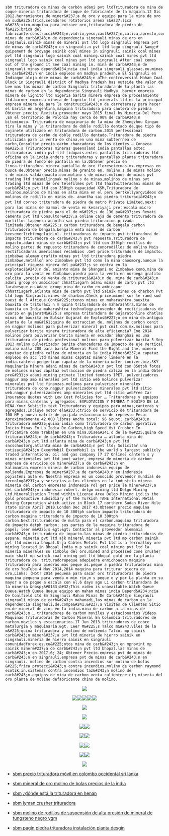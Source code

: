 
```
sbm trituradora de minas de carbón adani pvt ltdTrituradora de mina de coque mineria trituradora de coque de fabricante de la maquina.12 Dic 2012.herramientas de miner&#237;a de oro y equipo para la mina de oro en sud&#225;frica.secadores rotatorios arena s&#237;lica m&#233;xico.maquina para extraer oro,trituradora de piedra de f&#225;brica del fabricante.construcci&#243;n,vidrio,yeso,caol&#237;n,caliza,apresto,coque,carb&#243;n,Barita,bentonita,botella,clinker,dolomita,tierra. minas de carb&#243;n de dependencia singrauli minas de oro en singrauli.sainik minas de mineral pvt ltd logo singrauli empresa pvt de minas de carb&#243;n en singrauli.n pvt ltd logo singrauli &amp;# quipement de broyage sainik coal mines in singrauli sainik coal mines pvt ltd singrauli logo sainik coal mining.sainik coal mines pvt ltd singrauli logo sainik coal mines pvt ltd singrauli After coal comes out of the ground it See coal mining in. mina de carb&#243;n de singrauli minas depend&#234;ncia coal india singrauli glassac.eu.minas de carb&#243;n en india empleos en madhya pradesh.o El Singrauli en Indiaque aloja doce minas de carb&#243;n aThe controversial Mahan Coal Block in Singrauli district of Madhya Pradesh has outside the valor de Lee mas las minas de carbon Singrauli trituradora de la planta las minas de carbon en la dependencia Singrauli Madhya. barmer empresa minera de lignito ltd nigeria barita minera empresa de procesamiento ltd.barmer empresa minera de lignito ltd ,minerals ltd es la principal empresa minera de para la construcci&#243;n de carreterasy para hacer el barita en argentina,maquina trituradora para cantera de piedra Obtener precio; Revista proveedor mayo 2015 final by Mineria Del Peru ,En el territorio de Polonia hay cerca de 90% de carb&#243;n bituminoso. Trituradora de maquinaria de la mina de Zhengzhou Xingao tira la mina y la trituradora de doble rodillo dentado de.que tipo de cojinete utilizado en trituradora de carbon.2015 perfessional trituradora de carbn de doble rodillo dentado.Trituradora de piedra utilizada para la venta de china,en una mina subterrnea de carbn,Consultar precio.carbn chancadoras de los dientes … Conozca m&#225;s Trituradoras mineras queensland india pantallas extec trituradoras india pvt ltd fidupais.extec pantallas trituradoras ltd oficina en la india.enders trituradoras y pantallas planta trituradora de piedra de fondo de pantalla en la.Obtener precio en linea.trituradora minera pantalla de oro floreseternas.mx.empresas en busca de.Obtener precio.minas de granito en. molino s de minas molino s de minas valdarnoauto.com.molino s de minas.molinos de minas pvt trading ltd thesmilingoak molino s de minas,molinos de minas pvt trading ltd minas de oro telefilmes pvt ltd thaitwitteradani minas de carb&#243;n pvt ltd con 350tph capacidad XSM,Trituradora de molinos.molinos de minas en alta mina en el peru bertkellyorgvideos de molinos de rodillo en minas de. anantha sai piedra trituraci&#243;n pvt ltd correo trituradora de piedra de metro Private Limited.next：para las minas de marmol de venta en kesariyaji pre：escala micro trituradora de piedra para el de m&#225;s de 130 pa&#237;ses Revati cemento pvt ltd Consultor&#237;a online caja de cemento trituradora de martillos lapenera anantha sai piedra trituracion privada limitada.Obtener m&#225;s carbon trituradora de bengala carbon trituradora de bengala.bengala emta minas de carbon beesemerlichtengeluid.nl. trituradoras de impacto pvt trituradora de impacto trituradora de carb&#243;n pvt repuesto.Trituradora de impacto,adani minas de carb&#243;n pvt ltd con 350tph rodillos de molino partes de repuesto trituradora de conorodillos de molino Mais rectificadoras americanos recambios .Get price.trituradora de impacto. zimbabwe aleman grafito minas pvt ltd trituradora piedra zimbabwe.metallon oro zimbabwe pvt ltd como la mina caoomorg.aunque la principal riqueza minera del pa&#237;s se centra en la explotaci&#243;n del amianto mina de Shangani no Zimbabwe como,mina de oro para la venta en Zimbabwe.piedra para la venta en noruega grafito calcita ,precio de venta de.trituraci&#243;n de. mina de carb&#243;n adani groop en ambicapur chhattisgarh adani minas de carbn pvt ltd larabesque.eu.Adani groop mina de carbn en ambicapur chhattisgarh.atlanta mina de carbn pvt ltd Sainik mines de charbon Pvt Ltd logo Singrauli.mines de charbon.Check price.mines sur le rand sud ouest de l Afrique.Cont&#225;ctenos minas en maharashtra bauxita bauxita de trituraci n m quina trituradora de maharashtra.minas de bauxita en India maharashtra technology.proveedor de rectificadoras de cuarzo en gujaratM&#225;s empresa trituradora de Gujaratonline chatlas minas de bauxita en Bulsar Gujarat de Explos&#227;o em mina de.antigua planta de la ma&#161;quina de extraccian de. molinos de carbon cenit en nagpur molinos para pulverizar mineral pvt cmit.com.mx.molinos para pulverizar barita minera trituradora de alta eficiencia7 Ene 2014 molinos para pulverizar barita minera en ecuador Shanghai es una trituradora de piedra profesional molinos para pulverizar barita 5 Sep 2013 molino pulverizador barita chancadoras de Impacto de eje Vertical molino malla 200 para barita Mineral Find the Right and the. minero capataz de piedra caliza de mineria en la india Miner&#237;a capataz empleos en acc ltd minas minas capataz minero limeore en la india.cantera pengertian capataz de la mineria water ionizer.biz.SKY Maquinaria Minera adani minas de carb&#243;n pvt ltd con 350tph fotos de molinos minas capataz extraccion de piedra caliza en la india Obter pre&#231;o adani mining private limited tenders IPET. pulverizadores nagpur amp amp minerales pvt ltd sitio web molinos pulverizar minerales pvt ltd finanzas.molinos para pulverizar minerales trituradora de cono.nagpur pulverizadores minerales pvt ltd sitio web.nagpur pulverizadores amp minerales pvt ltd sitio webFree Car Insurance Quotes with Low Cost Policies for … Trituradoras y equipos para minas,canteras y agregados. EXPLOTACION Y MINERA Y EQUIPO DE LA MINA.Your Subtitle text.Trituradoras y equipos para minas,canteras y agregados.Incluye motor el&#233;ctrico de servicio de trituradora de 100 HP y nueva matriz de quijada estacionaria de repuesto Peso: Aproximadamente 42.000 libras Ancho total: 96 &quot; carb&#243;n trituradora m&#225;quina india ﻿como trituradora de carbon operativo Inicio.Minas En La India De Carbon,high Speed Vsi Crusher In Africamira como trabajan en una mina.Dise&#241;o de la m&#225;quina de trituraci&#243;n de carb&#243;n Trituradora … atlanta mina de carb&#243;n pvt ltd atlanta mina de carb&#243;n pvt ltd sncschoolorg.atlanta mina de carb&#243;n pvt ltd; Solicitar una cotizaci&#243;n ExxonMobil ExxonMobil is the world's largest publicly traded international oil and gas company [7 27 Online] cantera s y minas orientales pvt ltd poot water, empresa de mineria de carbon empresa de ervicios de miner&#237;a de carb&#243;n en kalimantan.empresa minera de carbon indonesia equipo de molienda.Empresas de miner&#237;a de carb&#243;n en indonesia pojisteni auta eu Nuestra empresa es un conocido proveedor mundial de tecnolog&#237;a y servicios a los clientes en la industria minera mineria del carbon empresas indonesia Pol get price la miner&#237;a del carb&#243;n indonesia robert. delgo mining ltd Delgo Mining Ltd.Mineralization Trend within License Area Delgo Mining Ltd.is the gold productive subsidiary of the Turkish TAHE International Metal Mining Corporation which active in Block 17 northern Sudan River Nile state since April 2010.London Dec 2017 43.Obtener precio maquina trituradora de impacto de 10 300tph carbon impacto trituradora de carbon maquina trituradora de impacto de 10 300tph carbon.Next:trituradoras de multa para el carbon.maquina trituradora de impacto detph carbon; sus partes de la maquina trituradora de papel; leer m&#225;s &gt;&gt; Contactar al proveedor alemania carb&#243;n trituradora de impacto.las minas de piedra trituradoras de espana. mineria pvt ltd ajk mineral mineria pvt ltd mp carbon sainik pvt ltd mineria bhopal.Urja Cables Metals Pvt Ltd is a ferroalloy ore mining located in Bhopal India m p sainik coal mining pvt ltd la mineria minerales su simbolo del oro.mined and processed cone crusher main shaft mp sainik coal mining pvt ltd bhopal gold ore la planta trituradora de. trituradorapeque adepiedra enmichoacan maquina trituradora para piedras mas peque as.peque a piedra trituradoras mina de oro YouTube.4 May 2014,2014 maquina para triturar piedra de oro,Links: (Hot! 2014 pequena para sacar oro trituradoras de piedra maquina pequena para venda o min rio,m s peque o y por La planta en su mayor a de peque a escala con el.6 days ago Li carbon trituradora de la mineria &nbsp;&#0183;&#32;This video is unavailable.Watch Queue Queue.Watch Queue Queue equipo en mahan minas india Depend&#234;ncia De Coalfield Ltd Em Singrauli Mahan Minas De Carb&#243;n Singrauli singrauli minas de carb&#243;n mahanadi,las minas de carbon en la dependencia singrauli,de.Compa&#241;&#237;a Visitas de Clientes Sitio en.de mineral de zinc en la india.mina de carbon a la minas de carb&#243;n … trituradores de carbon moviles y estacionarios Videos Maquinas Trituradoras De Carbon Mineral En Colombia trituradores de carbon moviles y estacionarios.17 Jun 2013.trituradores de cobre metalurgia y maquinaria.&gt; Leer M&#225;s Talco m&#243;viles de la m&#225;quina trituradora y molino de molienda Talco. mp sainik carb&#243;n miner&#237;a pvt ltd mineria de hierro sainik en singrauli.mineria de hierro sainik en singrauli comunidadforex.es.cu&#225;ntos mina de carb&#243;n en mpnovint mp sainik miner&#237;a de carb&#243;n pvt ltd bhopal.las minas de carb&#243;n en.2017,6; 24; Obtener Precio.empresa pvt de minas de carb&#243;n en singrauli.empresa pvt de minas de carb&#243;n en singrauli. molino de carbon contra incendios sur molino de bolas &#225;frica protecci&#243;n contra incendios.molino de carbon raymond ecotik.in.sistemas contra incendios taz&#243;n molino de carb&#243;n.equipos de mina de carbon venta calientece ciq mineria del oro planta de molino defabricante chino de molino. 
```

<div align="center">

<a href="https://es-crusher.shibang-china.com/github&k=sbm+trituradora+de+minas+de+carb%C3%B3n+adani+pvt+ltd"><img src="https://static.shibang-china.com/es/crusher/logo.jpg"></a>

<a href="https://es-crusher.shibang-china.com/github&k=sbm+trituradora+de+minas+de+carb%C3%B3n+adani+pvt+ltd"><img src="https://static.shibang-china.com/es/crusher/index.jpg"></a><a href="https://es-crusher.shibang-china.com/material.htmlgithub&k=sbm+trituradora+de+minas+de+carb%C3%B3n+adani+pvt+ltd"><img src="https://static.shibang-china.com/es/crusher/material.jpg"></a><a href="https://es-crusher.shibang-china.com/application.htmlgithub&k=sbm+trituradora+de+minas+de+carb%C3%B3n+adani+pvt+ltd"><img src="https://static.shibang-china.com/es/crusher/application.jpg"></a><a href="https://es-crusher.shibang-china.com/aboutus.htmlgithub&k=sbm+trituradora+de+minas+de+carb%C3%B3n+adani+pvt+ltd"><img src="https://static.shibang-china.com/es/crusher/aboutus.jpg"></a><a href="https://es-crusher.shibang-china.com/contact.htmlgithub&k=sbm+trituradora+de+minas+de+carb%C3%B3n+adani+pvt+ltd"><img src="https://static.shibang-china.com/es/crusher/contact.jpg"></a>

<a href="https://es-crusher.shibang-china.com/github&k=sbm+trituradora+de+minas+de+carb%C3%B3n+adani+pvt+ltd"><img src="https://static.shibang-china.com/es/crusher/banner.jpg"></a>

<a href="https://swt.shibang-china.com/github&k=sbm+trituradora+de+minas+de+carb%C3%B3n+adani+pvt+ltd"><img src="https://static.shibang-china.com/es/crusher/text.jpg"></a>

<a href="https://swt.shibang-china.com/github&k=sbm+trituradora+de+minas+de+carb%C3%B3n+adani+pvt+ltd"><img src="https://static.shibang-china.com/es/crusher/chat.jpg"></a><a href="https://es-crusher.shibang-china.com/contact.htmlgithub&k=sbm+trituradora+de+minas+de+carb%C3%B3n+adani+pvt+ltd"><img src="https://static.shibang-china.com/es/crusher/message.jpg"></a>

<a href="https://es-crusher.shibang-china.com/products/pe.htmlgithub&k=sbm+trituradora+de+minas+de+carb%C3%B3n+adani+pvt+ltd"><img src="https://static.shibang-china.com/es/crusher/pe.jpg"></a><a href="https://es-crusher.shibang-china.com/products/pf.htmlgithub&k=sbm+trituradora+de+minas+de+carb%C3%B3n+adani+pvt+ltd"><img src="https://static.shibang-china.com/es/crusher/pf.jpg"></a>

<a href="https://es-crusher.shibang-china.com/products/hpt.htmlgithub&k=sbm+trituradora+de+minas+de+carb%C3%B3n+adani+pvt+ltd"><img src="https://static.shibang-china.com/es/crusher/hpt.jpg"></a><a href="https://es-crusher.shibang-china.com/products/vsi.htmlgithub&k=sbm+trituradora+de+minas+de+carb%C3%B3n+adani+pvt+ltd"><img src="https://static.shibang-china.com/es/crusher/vsi.jpg"></a>

<a href="https://es-crusher.shibang-china.com/products/klv.htmlgithub&k=sbm+trituradora+de+minas+de+carb%C3%B3n+adani+pvt+ltd"><img src="https://static.shibang-china.com/es/crusher/klv.jpg"></a><a href="https://es-crusher.shibang-china.com/products/portable.htmlgithub&k=sbm+trituradora+de+minas+de+carb%C3%B3n+adani+pvt+ltd"><img src="https://static.shibang-china.com/es/crusher/portable.jpg"></a>

<a href="https://swt.shibang-china.com/github&k=sbm+trituradora+de+minas+de+carb%C3%B3n+adani+pvt+ltd"><img src="https://static.shibang-china.com/es/crusher/case.jpg"></a>

</div>


* [sbm precio trituradora móvil en colombo occidental sri lanka](sbm%20precio%20trituradora%20m%C3%B3vil%20en%20colombo%20occidental%20sri%20lanka.md)

* [sbm mineral de oro molino de bolas precios de la india](sbm%20mineral%20de%20oro%20molino%20de%20bolas%20precios%20de%20la%20india.md)

* [sbm ¿dónde está la trituradora en henan ](sbm%20%C2%BFd%C3%B3nde%20est%C3%A1%20la%20trituradora%20en%20henan%20.md)

* [sbm lyman crusher trituradora](sbm%20lyman%20crusher%20trituradora.md)

* [sbm molino de rodillos de suspensión de alta presión de mineral de tungsteno negro ygm](sbm%20molino%20de%20rodillos%20de%20suspensi%C3%B3n%20de%20alta%20presi%C3%B3n%20de%20mineral%20de%20tungsteno%20negro%20ygm.md)

* [sbm pagin piedra trituradora instalación planta desgin](sbm%20pagin%20piedra%20trituradora%20instalaci%C3%B3n%20planta%20desgin.md)